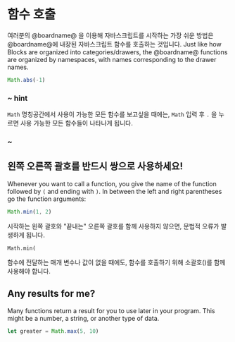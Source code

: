 # 함수 호출

여러분의 @boardname@ 을 이용해 자바스크립트를 시작하는 가장 쉬운 방법은 @boardname@에 내장된 자바스크립트 함수를 호출하는 것입니다. Just like how Blocks are organized into categories/drawers, the @boardname@ functions are organized by namespaces, with names corresponding to the drawer names.

```typescript
Math.abs(-1)
```

### ~ hint

`Math` 명칭공간에서 사용이 가능한 모든 함수를 보고싶을 때에는, `Math` 입력 후 `.` 을 누르면 사용 가능한 모든 함수들이 나타나게 됩니다.

### ~

## 왼쪽 오른쪽 괄호를 반드시 쌍으로 사용하세요!

Whenever you want to call a function, you give the name of the function followed by `(` and ending with `)`. In between the left and right parentheses go the function arguments:

```typescript
Math.min(1, 2)
```

시작하는 왼쪽 괄호와 "끝내는" 오른쪽 괄호를 함께 사용하지 않으면, 문법적 오류가 발생하게 됩니다.

```typescript-ignore
Math.min(
```

함수에 전달하는 매개 변수나 값이 없을 때에도, 함수를 호출하기 위해 소괄호()를 함께 사용해야 합니다.

## Any results for me?

Many functions return a result for you to use later in your program. This might be a number, a string, or another type of data.

```typescript
let greater = Math.max(5, 10)
```